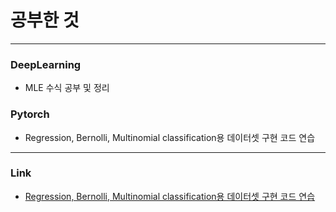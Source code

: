 # 공부한 것
-----
### DeepLearning
* MLE 수식 공부 및 정리
### Pytorch
* Regression, Bernolli, Multinomial classification용 데이터셋 구현 코드 연습
---------
### Link
* [Regression, Bernolli, Multinomial classification용 데이터셋 구현 코드 연습](https://github.com/JminJ/TIL/blob/master/Pytorch/practice/torch_regression_bernoulli_multinomial_dataset_practice.ipynb)